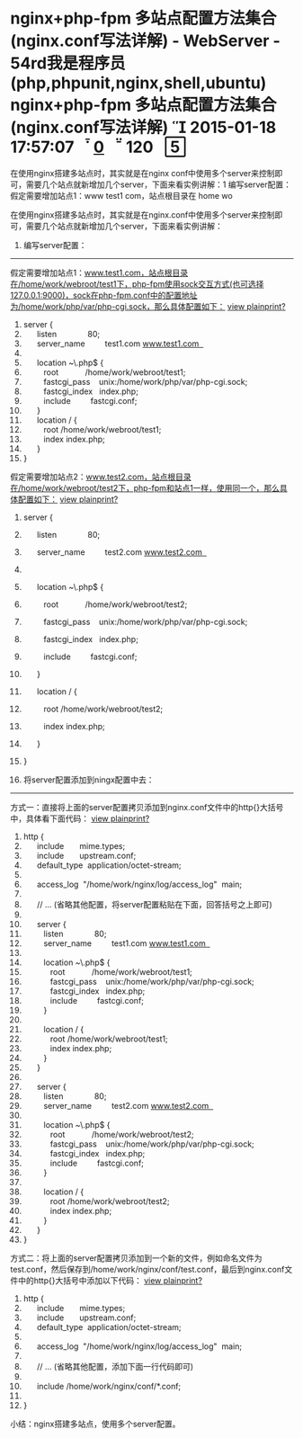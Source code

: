 nginx+php-fpm 多站点配置方法集合(nginx.conf写法详解) - WebServer - 54rd我是程序员(php,phpunit,nginx,shell,ubuntu)
nginx+php-fpm 多站点配置方法集合(nginx.conf写法详解)
 2015-01-18 17:57:07    [0](http://54rd.net/html/2015/webserver_0118/26.html#comment_iframe)    120    [](# "点击登录收藏文章") 
===================================================================================================================================

在使用nginx搭建多站点时，其实就是在nginx conf中使用多个server来控制即可，需要几个站点就新增加几个server，下面来看实例讲解：1 编写server配置：假定需要增加站点1：www test1 com，站点根目录在 home wo

在使用nginx搭建多站点时，其实就是在nginx.conf中使用多个server来控制即可，需要几个站点就新增加几个server，下面来看实例讲解：
1. 编写server配置：
-------------------

假定需要增加站点1：www.test1.com，站点根目录在/home/work/webroot/test1下，php-fpm使用sock交互方式(也可选择127.0.0.1:9000)，sock在php-fpm.conf中的配置地址为/home/work/php/var/php-cgi.sock，那么具体配置如下：
[view plain](http://54rd.net/html/2015/webserver_0118/26.html#)[print](http://54rd.net/html/2015/webserver_0118/26.html#)[?](http://54rd.net/html/2015/webserver_0118/26.html#)

1.  server {  
2.        listen              80;  
3.        server\_name         test1.com www.test1.com  
4.    
5.        location ~\\.php$ {  
6.           root            /home/work/webroot/test1;  
7.           fastcgi\_pass    unix:/home/work/php/var/php-cgi.sock;  
8.           fastcgi\_index   index.php;  
9.           include         fastcgi.conf;  
10.       }  
11.       location / {  
12.          root /home/work/webroot/test1;  
13.          index index.php;  
14.       }  
15. }  

假定需要增加站点2：www.test2.com，站点根目录在/home/work/webroot/test2下，php-fpm和站点1一样，使用同一个，那么具体配置如下：
[view plain](http://54rd.net/html/2015/webserver_0118/26.html#)[print](http://54rd.net/html/2015/webserver_0118/26.html#)[?](http://54rd.net/html/2015/webserver_0118/26.html#)

1.  server {  
2.        listen              80;  
3.        server\_name         test2.com www.test2.com  
4.    
5.        location ~\\.php$ {  
6.           root            /home/work/webroot/test2;  
7.           fastcgi\_pass    unix:/home/work/php/var/php-cgi.sock;  
8.           fastcgi\_index   index.php;  
9.           include         fastcgi.conf;  
10.       }  
11.       location / {  
12.          root /home/work/webroot/test2;  
13.          index index.php;  
14.       }  
15. }  

2. 将server配置添加到ningx配置中去：
------------------------------------

方式一：直接将上面的server配置拷贝添加到nginx.conf文件中的http{}大括号中，具体看下面代码：
[view plain](http://54rd.net/html/2015/webserver_0118/26.html#)[print](http://54rd.net/html/2015/webserver_0118/26.html#)[?](http://54rd.net/html/2015/webserver_0118/26.html#)

1.  http {  
2.        include       mime.types;  
3.        include       upstream.conf;  
4.        default\_type  application/octet-stream;  
5.    
6.        access\_log  "/home/work/nginx/log/access\_log"  main;  
7.    
8.        // ... (省略其他配置，将server配置粘贴在下面，回答括号之上即可)  
9.    
10.       server {  
11.          listen              80;  
12.          server\_name         test1.com www.test1.com  
13.   
14.          location ~\\.php$ {  
15.             root            /home/work/webroot/test1;  
16.             fastcgi\_pass    unix:/home/work/php/var/php-cgi.sock;  
17.             fastcgi\_index   index.php;  
18.             include         fastcgi.conf;  
19.          }  
20.   
21.          location / {  
22.             root /home/work/webroot/test1;  
23.             index index.php;  
24.          }  
25.       }  
26.   
27.       server {  
28.          listen              80;  
29.          server\_name         test2.com www.test2.com  
30.   
31.          location ~\\.php$ {  
32.             root            /home/work/webroot/test2;  
33.             fastcgi\_pass    unix:/home/work/php/var/php-cgi.sock;  
34.             fastcgi\_index   index.php;  
35.             include         fastcgi.conf;  
36.          }  
37.   
38.          location / {  
39.             root /home/work/webroot/test2;  
40.             index index.php;  
41.          }  
42.       }  
43. }  

方式二：将上面的server配置拷贝添加到一个新的文件，例如命名文件为test.conf，然后保存到/home/work/nginx/conf/test.conf，最后到nginx.conf文件中的http{}大括号中添加以下代码：
[view plain](http://54rd.net/html/2015/webserver_0118/26.html#)[print](http://54rd.net/html/2015/webserver_0118/26.html#)[?](http://54rd.net/html/2015/webserver_0118/26.html#)

1.  http {  
2.        include       mime.types;  
3.        include       upstream.conf;  
4.        default\_type  application/octet-stream;  
5.    
6.        access\_log  "/home/work/nginx/log/access\_log"  main;  
7.    
8.        // ... (省略其他配置，添加下面一行代码即可)  
9.    
10.       include /home/work/nginx/conf/\*.conf;   
11.   
12. }  

小结：nginx搭建多站点，使用多个server配置。


